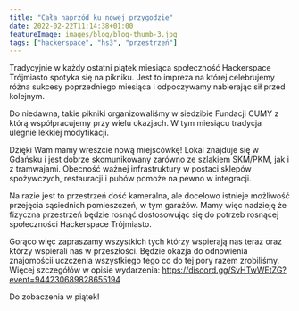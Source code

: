 ```yaml
---
title: "Cała naprzód ku nowej przygodzie"
date: 2022-02-22T11:14:38+01:00
featureImage: images/blog/blog-thumb-3.jpg
tags: ["hackerspace", "hs3", "przestrzeń"]
---
```


Tradycyjnie w każdy ostatni piątek miesiąca społeczność Hackerspace Trójmiasto spotyka się na pikniku. Jest to impreza na której celebrujemy różna sukcesy poprzedniego miesiąca i odpoczywamy nabierając sił przed kolejnym.

Do niedawna, takie pikniki organizowaliśmy w siedzibie Fundacji CUMY z którą współpracujemy przy wielu okazjach. W tym miesiącu tradycja ulegnie lekkiej modyfikacji.

Dzięki Wam mamy wreszcie nową miejscówkę! Lokal znajduje się w Gdańsku i jest dobrze skomunikowany zarówno ze szlakiem SKM/PKM, jak i z tramwajami. Obecność ważnej infrastruktury w postaci sklepów spożywczych, restauracji i pubów pomoże na pewno w integracji.

Na razie jest to przestrzeń dość kameralna, ale docelowo istnieje możliwość przejęcia sąsiednich pomieszczeń, w tym garażów. Mamy więc nadzieję że fizyczna przestrzeń będzie rosnąć dostosowując się do potrzeb rosnącej społeczności Hackerspace Trójmiasto.

Gorąco więc zapraszamy wszystkich tych którzy wspierają nas teraz oraz którzy wspierali nas w przeszłości. Będzie okazja do odnowienia znajomościi uczczenia wszystkiego tego co do tej pory razem zrobiliśmy. Więcej szczegółów w opisie wydarzenia: https://discord.gg/SvHTwWEtZG?event=944230689828655194

Do zobaczenia w piątek!